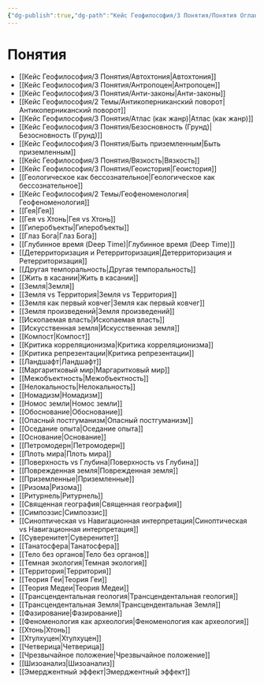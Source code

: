 ```yaml
---
{"dg-publish":true,"dg-path":"Кейс Геофилософия/3 Понятия/Понятия Оглавление","permalink":"/kejs-geofilosofiya/3-ponyatiya/ponyatiya-oglavlenie/","hideInGraph":true,"pinned":true}
---
```



# Понятия

- [[Кейс Геофилософия/3 Понятия/Автохтония\|Автохтония]]
- [[Кейс Геофилософия/3 Понятия/Антропоцен\|Антропоцен]]
- [[Кейс Геофилософия/3 Понятия/Анти-законы\|Анти-законы]]
- [[Кейс Геофилософия/2 Темы/Антикоперниканский поворот\|Антикоперниканский поворот]]
- [[Кейс Геофилософия/3 Понятия/Атлас (как жанр)\|Атлас (как жанр)]]
- [[Кейс Геофилософия/3 Понятия/Безосновность (Грунд)\|Безосновность (Грунд)]]
- [[Кейс Геофилософия/3 Понятия/Быть приземленным\|Быть приземленным]]
- [[Кейс Геофилософия/3 Понятия/Вязкость\|Вязкость]]
- [[Кейс Геофилософия/3 Понятия/Геоистория\|Геоистория]]
- [[Геологическое как бессознательное\|Геологическое как бессознательное]]
- [[Кейс Геофилософия/2 Темы/Геофеноменология\|Геофеноменология]]
- [[Гея\|Гея]]
- [[Гея vs Хтонь\|Гея vs Хтонь]]
- [[Гиперобъекты\|Гиперобъекты]]
- [[Глаз Бога\|Глаз Бога]]
- [[Глубинное время (Deep Time)\|Глубинное время (Deep Time)]]
- [[Детерриторизация и Ретерриторизация\|Детерриторизация и Ретерриторизация]]
- [[Другая темпоральность\|Другая темпоральность]]
- [[Жить в касании\|Жить в касании]]
- [[Земля\|Земля]]
- [[Земля vs Территория\|Земля vs Территория]]
- [[Земля как первый ковчег\|Земля как первый ковчег]]
- [[Земля произведений\|Земля произведений]]
- [[Ископаемая власть\|Ископаемая власть]]
- [[Искусственная земля\|Искусственная земля]]
- [[Компост\|Компост]]
- [[Критика корреляционизма\|Критика корреляционизма]]
- [[Критика репрезентации\|Критика репрезентации]]
- [[Ландшафт\|Ландшафт]]
- [[Маргаритковый мир\|Маргаритковый мир]]
- [[Межобъектность\|Межобъектность]]
- [[Нелокальность\|Нелокальность]]
- [[Номадизм\|Номадизм]]
- [[Номос земли\|Номос земли]]
- [[Обоснование\|Обоснование]]
- [[Опасный постгуманизм\|Опасный постгуманизм]]
- [[Оседание опыта\|Оседание опыта]]
- [[Основание\|Основание]]
- [[Петромодерн\|Петромодерн]]
- [[Плоть мира\|Плоть мира]]
- [[Поверхность vs Глубина\|Поверхность vs Глубина]]
- [[Поврежденная земля\|Поврежденная земля]]
- [[Приземленные\|Приземленные]]
- [[Ризома\|Ризома]]
- [[Ритурнель\|Ритурнель]]
- [[Священная география\|Священная география]]
- [[Симпоэзис\|Симпоэзис]]
- [[Синоптическая vs Навигационная интерпретация\|Синоптическая vs Навигационная интерпретация]]
- [[Суверенитет\|Суверенитет]]
- [[Танатосфера\|Танатосфера]]
- [[Тело без органов\|Тело без органов]]
- [[Темная экология\|Темная экология]]
- [[Территория\|Территория]]
- [[Теория Геи\|Теория Геи]]
- [[Теория Медеи\|Теория Медеи]]
- [[Трансцендентальная геология\|Трансцендентальная геология]]
- [[Трансцендентальная Земля\|Трансцендентальная Земля]]
- [[Фазирование\|Фазирование]]
- [[Феноменология как археология\|Феноменология как археология]]
- [[Хтонь\|Хтонь]]
- [[Хтулхуцен\|Хтулхуцен]]
- [[Четверица\|Четверица]]
- [[Чрезвычайное положение\|Чрезвычайное положение]]
- [[Шизоанализ\|Шизоанализ]]
- [[Эмерджентный эффект\|Эмерджентный эффект]]